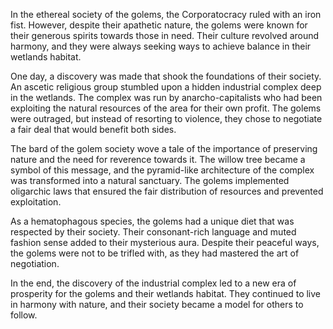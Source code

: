 In the ethereal society of the golems, the Corporatocracy ruled with an iron fist. However, despite their apathetic nature, the golems were known for their generous spirits towards those in need. Their culture revolved around harmony, and they were always seeking ways to achieve balance in their wetlands habitat.

One day, a discovery was made that shook the foundations of their society. An ascetic religious group stumbled upon a hidden industrial complex deep in the wetlands. The complex was run by anarcho-capitalists who had been exploiting the natural resources of the area for their own profit. The golems were outraged, but instead of resorting to violence, they chose to negotiate a fair deal that would benefit both sides.

The bard of the golem society wove a tale of the importance of preserving nature and the need for reverence towards it. The willow tree became a symbol of this message, and the pyramid-like architecture of the complex was transformed into a natural sanctuary. The golems implemented oligarchic laws that ensured the fair distribution of resources and prevented exploitation.

As a hematophagous species, the golems had a unique diet that was respected by their society. Their consonant-rich language and muted fashion sense added to their mysterious aura. Despite their peaceful ways, the golems were not to be trifled with, as they had mastered the art of negotiation.

In the end, the discovery of the industrial complex led to a new era of prosperity for the golems and their wetlands habitat. They continued to live in harmony with nature, and their society became a model for others to follow.